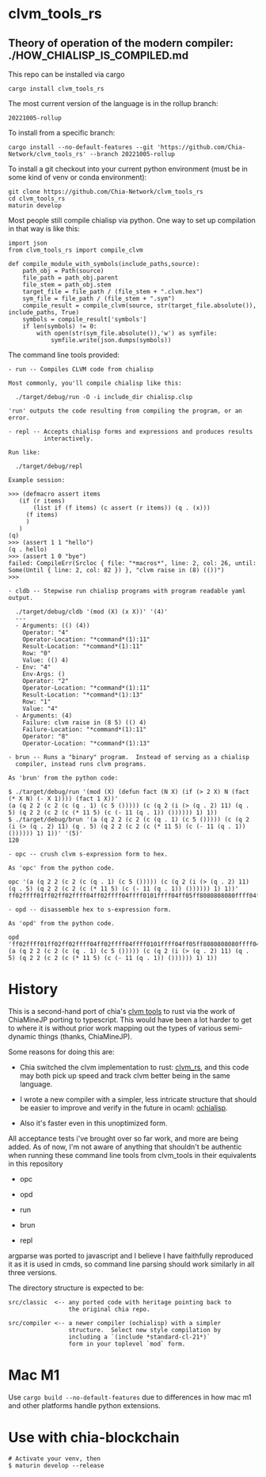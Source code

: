 clvm_tools_rs
=

Theory of operation of the modern compiler: ./HOW_CHIALISP_IS_COMPILED.md
-
This repo can be installed via cargo

    cargo install clvm_tools_rs
    
The most current version of the language is in the rollup branch:

    20221005-rollup

To install from a specific branch:

    cargo install --no-default-features --git 'https://github.com/Chia-Network/clvm_tools_rs' --branch 20221005-rollup
    
To install a git checkout into your current python environment (must be in some kind of venv or conda environment):

    git clone https://github.com/Chia-Network/clvm_tools_rs
    cd clvm_tools_rs
    maturin develop
    
Most people still compile chialisp via python.  One way to set up compilation
in that way is like this:

    import json
    from clvm_tools_rs import compile_clvm

    def compile_module_with_symbols(include_paths,source):
        path_obj = Path(source)
        file_path = path_obj.parent
        file_stem = path_obj.stem
        target_file = file_path / (file_stem + ".clvm.hex")
        sym_file = file_path / (file_stem + ".sym")
        compile_result = compile_clvm(source, str(target_file.absolute()), include_paths, True)
        symbols = compile_result['symbols']
        if len(symbols) != 0:
            with open(str(sym_file.absolute()),'w') as symfile:
                symfile.write(json.dumps(symbols))

The command line tools provided:

    - run -- Compiles CLVM code from chialisp

    Most commonly, you'll compile chialisp like this:

      ./target/debug/run -O -i include_dir chialisp.clsp
    
    'run' outputs the code resulting from compiling the program, or an error.
    
    - repl -- Accepts chialisp forms and expressions and produces results
              interactively.
              
    Run like:
    
      ./target/debug/repl
      
    Example session:
    
    >>> (defmacro assert items
       (if (r items)
           (list if (f items) (c assert (r items)) (q . (x)))
         (f items)
         )
       )
    (q)
    >>> (assert 1 1 "hello")
    (q . hello)
    >>> (assert 1 0 "bye")
    failed: CompileErr(Srcloc { file: "*macros*", line: 2, col: 26, until: Some(Until { line: 2, col: 82 }) }, "clvm raise in (8) (())")
    >>> 

    - cldb -- Stepwise run chialisp programs with program readable yaml output.
    
      ./target/debug/cldb '(mod (X) (x X))' '(4)'
      ---
      - Arguments: (() (4))
        Operator: "4"
        Operator-Location: "*command*(1):11"
        Result-Location: "*command*(1):11"
        Row: "0"
        Value: (() 4)
      - Env: "4"
        Env-Args: ()
        Operator: "2"
        Operator-Location: "*command*(1):11"
        Result-Location: "*command*(1):13"
        Row: "1"
        Value: "4"
      - Arguments: (4)
        Failure: clvm raise in (8 5) (() 4)
        Failure-Location: "*command*(1):11"
        Operator: "8"
        Operator-Location: "*command*(1):13"

    - brun -- Runs a "binary" program.  Instead of serving as a chialisp
      compiler, instead runs clvm programs.
    
    As 'brun' from the python code:
    
    $ ./target/debug/run '(mod (X) (defun fact (N X) (if (> 2 X) N (fact (* X N) (- X 1)))) (fact 1 X))'
    (a (q 2 2 (c 2 (c (q . 1) (c 5 ())))) (c (q 2 (i (> (q . 2) 11) (q . 5) (q 2 2 (c 2 (c (* 11 5) (c (- 11 (q . 1)) ()))))) 1) 1))
    $ ./target/debug/brun '(a (q 2 2 (c 2 (c (q . 1) (c 5 ())))) (c (q 2 (i (> (q . 2) 11) (q . 5) (q 2 2 (c 2 (c (* 11 5) (c (- 11 (q . 1)) ()))))) 1) 1))' '(5)'
    120
    
    - opc -- crush clvm s-expression form to hex.
    
    As 'opc' from the python code.
    
    opc '(a (q 2 2 (c 2 (c (q . 1) (c 5 ())))) (c (q 2 (i (> (q . 2) 11) (q . 5) (q 2 2 (c 2 (c (* 11 5) (c (- 11 (q . 1)) ()))))) 1) 1))'
    ff02ffff01ff02ff02ffff04ff02ffff04ffff0101ffff04ff05ff8080808080ffff04ffff01ff02ffff03ffff15ffff0102ff0b80ffff0105ffff01ff02ff02ffff04ff02ffff04ffff12ff0bff0580ffff04ffff11ff0bffff010180ff808080808080ff0180ff018080
    
    - opd -- disassemble hex to s-expression form.
    
    As 'opd' from the python code.
    
    opd 'ff02ffff01ff02ff02ffff04ff02ffff04ffff0101ffff04ff05ff8080808080ffff04ffff01ff02ffff03ffff15ffff0102ff0b80ffff0105ffff01ff02ff02ffff04ff02ffff04ffff12ff0bff0580ffff04ffff11ff0bffff010180ff808080808080ff0180ff018080'
    (a (q 2 2 (c 2 (c (q . 1) (c 5 ())))) (c (q 2 (i (> (q . 2) 11) (q . 5) (q 2 2 (c 2 (c (* 11 5) (c (- 11 (q . 1)) ()))))) 1) 1))

History
=

This is a second-hand port of chia's [clvm tools](https://github.com/Chia-Network/clvm_tools/) to rust via the work of
ChiaMineJP porting to typescript.  This would have been a lot harder to
get to where it is without prior work mapping out the types of various
semi-dynamic things (thanks, ChiaMineJP).

Some reasons for doing this are:

 - Chia switched the clvm implementation to rust: [clvm_rs](https://github.com/Chia-Network/clvm_rs), and this code may both pick up speed and track clvm better being in the same language.
 
 - I wrote a new compiler with a simpler, less intricate structure that should be easier to improve and verify in the future in ocaml: [ochialisp](https://github.com/prozacchiwawa/ochialisp).

 - Also it's faster even in this unoptimized form.

All acceptance tests i've brought over so far work, and more are being added.
As of now, I'm not aware of anything that shouldn't be authentic when running
these command line tools from clvm_tools in their equivalents in this repository

 - opc
 
 - opd
 
 - run
 
 - brun

 - repl
 
argparse was ported to javascript and I believe I have faithfully reproduced it
as it is used in cmds, so command line parsing should work similarly in all three
versions.

The directory structure is expected to be:

    src/classic  <-- any ported code with heritage pointing back to
                     the original chia repo.
                    
    src/compiler <-- a newer compiler (ochialisp) with a simpler
                     structure.  Select new style compilation by
                     including a `(include *standard-cl-21*)`
                     form in your toplevel `mod` form.

Mac M1
===

Use ```cargo build --no-default-features``` due to differences in how mac m1 and
other platforms handle python extensions.

Use with chia-blockchain
===

    # Activate your venv, then
    $ maturin develop --release

